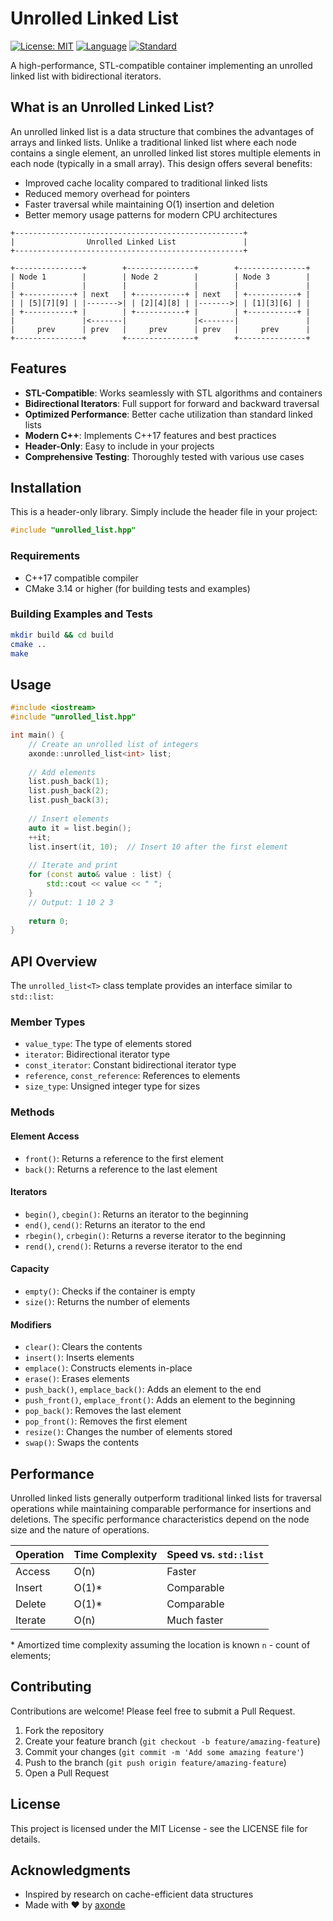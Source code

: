 # Unrolled Linked List

[![License: MIT](https://img.shields.io/badge/License-MIT-blue.svg)](https://opensource.org/licenses/MIT)
[![Language](https://img.shields.io/badge/language-C%2B%2B-blue.svg)](https://isocpp.org/)
[![Standard](https://img.shields.io/badge/C%2B%2B-20-blue.svg)](https://en.wikipedia.org/wiki/C%2B%2B17)

A high-performance, STL-compatible container implementing an unrolled linked list with bidirectional iterators.

## What is an Unrolled Linked List?

An unrolled linked list is a data structure that combines the advantages of arrays and linked lists. Unlike a traditional linked list where each node contains a single element, an unrolled linked list stores multiple elements in each node (typically in a small array). This design offers several benefits:

- Improved cache locality compared to traditional linked lists
- Reduced memory overhead for pointers
- Faster traversal while maintaining O(1) insertion and deletion
- Better memory usage patterns for modern CPU architectures

```
+---------------------------------------------------+
|                Unrolled Linked List               |
+---------------------------------------------------+

+---------------+        +---------------+        +---------------+
| Node 1        |        | Node 2        |        | Node 3        |
|               |        |               |        |               |
| +-----------+ | next   | +-----------+ | next   | +-----------+ |
| | [5][7][9] | |------->| | [2][4][8] | |------->| | [1][3][6] | |
| +-----------+ |        | +-----------+ |        | +-----------+ |
|               |<-------|               |<-------|               |
|     prev      | prev   |     prev      | prev   |     prev      |
+---------------+        +---------------+        +---------------+
```

## Features

- **STL-Compatible**: Works seamlessly with STL algorithms and containers
- **Bidirectional Iterators**: Full support for forward and backward traversal
- **Optimized Performance**: Better cache utilization than standard linked lists
- **Modern C++**: Implements C++17 features and best practices
- **Header-Only**: Easy to include in your projects
- **Comprehensive Testing**: Thoroughly tested with various use cases

## Installation

This is a header-only library. Simply include the header file in your project:

```cpp
#include "unrolled_list.hpp"
```

### Requirements

- C++17 compatible compiler
- CMake 3.14 or higher (for building tests and examples)

### Building Examples and Tests

```bash
mkdir build && cd build
cmake ..
make
```

## Usage

```cpp
#include <iostream>
#include "unrolled_list.hpp"

int main() {
    // Create an unrolled list of integers
    axonde::unrolled_list<int> list;
    
    // Add elements
    list.push_back(1);
    list.push_back(2);
    list.push_back(3);
    
    // Insert elements
    auto it = list.begin();
    ++it;
    list.insert(it, 10);  // Insert 10 after the first element
    
    // Iterate and print
    for (const auto& value : list) {
        std::cout << value << " ";
    }
    // Output: 1 10 2 3
    
    return 0;
}
```

## API Overview

The `unrolled_list<T>` class template provides an interface similar to `std::list`:

### Member Types

- `value_type`: The type of elements stored
- `iterator`: Bidirectional iterator type
- `const_iterator`: Constant bidirectional iterator type
- `reference`, `const_reference`: References to elements
- `size_type`: Unsigned integer type for sizes

### Methods

#### Element Access

- `front()`: Returns a reference to the first element
- `back()`: Returns a reference to the last element

#### Iterators

- `begin()`, `cbegin()`: Returns an iterator to the beginning
- `end()`, `cend()`: Returns an iterator to the end
- `rbegin()`, `crbegin()`: Returns a reverse iterator to the beginning
- `rend()`, `crend()`: Returns a reverse iterator to the end

#### Capacity

- `empty()`: Checks if the container is empty
- `size()`: Returns the number of elements

#### Modifiers

- `clear()`: Clears the contents
- `insert()`: Inserts elements
- `emplace()`: Constructs elements in-place
- `erase()`: Erases elements
- `push_back()`, `emplace_back()`: Adds an element to the end
- `push_front()`, `emplace_front()`: Adds an element to the beginning
- `pop_back()`: Removes the last element
- `pop_front()`: Removes the first element
- `resize()`: Changes the number of elements stored
- `swap()`: Swaps the contents

## Performance

Unrolled linked lists generally outperform traditional linked lists for traversal operations while maintaining comparable performance for insertions and deletions. The specific performance characteristics depend on the node size and the nature of operations.

| Operation | Time Complexity | Speed vs. `std::list` |
|-----------|----------------|------------------------|
| Access    | O(n)           | Faster                 |
| Insert    | O(1)*          | Comparable             |
| Delete    | O(1)*          | Comparable             |
| Iterate   | O(n)           | Much faster            |

\* Amortized time complexity assuming the location is known
`n` - count of elements;

## Contributing

Contributions are welcome! Please feel free to submit a Pull Request.

1. Fork the repository
2. Create your feature branch (`git checkout -b feature/amazing-feature`)
3. Commit your changes (`git commit -m 'Add some amazing feature'`)
4. Push to the branch (`git push origin feature/amazing-feature`)
5. Open a Pull Request

## License

This project is licensed under the MIT License - see the LICENSE file for details.

## Acknowledgments

- Inspired by research on cache-efficient data structures
- Made with ❤️ by [axonde](https://github.com/axonde)
